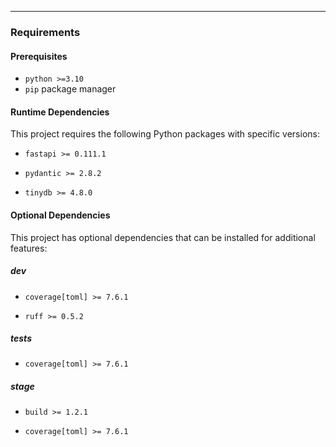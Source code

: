 
---

### Requirements

#### Prerequisites
- `python >=3.10`
- `pip` package manager

#### Runtime Dependencies
This project requires the following Python packages with specific versions:

- `fastapi >= 0.111.1`

- `pydantic >= 2.8.2`

- `tinydb >= 4.8.0`



#### Optional Dependencies
This project has optional dependencies that can be installed for additional features:

##### dev

- `coverage[toml] >= 7.6.1`

- `ruff >= 0.5.2`


##### tests

- `coverage[toml] >= 7.6.1`


##### stage

- `build >= 1.2.1`

- `coverage[toml] >= 7.6.1`


